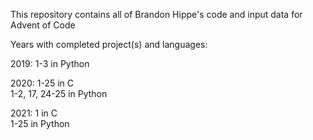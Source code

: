 This repository contains all of Brandon Hippe's code and input data for Advent of Code

Years with completed project(s) and languages:

2019: 1-3 in Python

2020: 1-25 in C\
      1-2, 17, 24-25 in Python

2021: 1 in C\
      1-25 in Python

